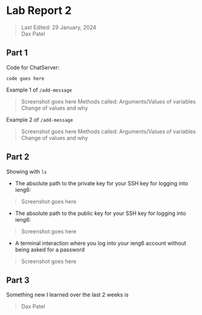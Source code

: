 # Lab Report 2
> Last Edited: 29 January, 2024  
> Dax Patel

## Part 1  
Code for ChatServer:  
```
code goes here
```
Example 1 of `/add-message`  
> Screenshot goes here
Methods called:
Arguments/Values of variables
Change of values and why

Example 2 of `/add-message`  
> Screenshot goes here
Methods called:
Arguments/Values of variables
Change of values and why


## Part 2
Showing with `ls`  
- The absolute path to the private key for your SSH key for logging into ieng6:  
> Screenshot goes here
- The absolute path to the public key for your SSH key for logging into ieng6:  
> Screenshot goes here
- A terminal interaction where you log into your ieng6 account without being asked for a password    
> Screenshot goes here


## Part 3
Something new I learned over the last 2 weeks is

> Dax Patel
